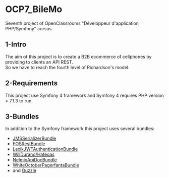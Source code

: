 # OCP7_BileMo
Seventh project of OpenClassrooms "Développeur d'application PHP/Symfony" cursus. 

## 1-Intro 
The aim of this project is to create a B2B ecommerce of cellphones by providing to clients an API REST.  
So we have to reach the fourth level of Richardson's model. 
  
## 2-Requirements
This project use Symfony 4 framework and Symfony 4 requires PHP version > 7.1.3 to run. 

## 3-Bundles 
In addition to the Symfony framework this project uses several bundles:
* [JMSSerializerBundle](https://github.com/schmittjoh/JMSSerializerBundle)
* [FOSRestBundle](https://github.com/FriendsOfSymfony/FOSRestBundle)
* [LexikJWTAuthenticationBundle](https://github.com/lexik/LexikJWTAuthenticationBundle)
* [WillDurand/Hateoas](https://github.com/willdurand/Hateoas)
* [NelmioApiDocBundle](https://github.com/nelmio/NelmioApiDocBundle)
* [WhiteOctoberPagerfantaBundle](https://github.com/whiteoctober/WhiteOctoberPagerfantaBundle)
* and [Guzzle](https://github.com/guzzle/guzzle)

